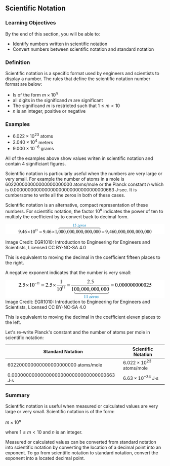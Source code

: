 ## Scientific Notation

### Learning Objectives

By the end of this section, you will be able to:

 * Identify numbers written in scientific notation
 * Convert numbers between scientific notation and standard notation

 ### Definition

 Scientific notation is a specific format used by engineers and scientists to display a number. The rules that define the scientific notation number format are below:

 * Is of the form $m \times 10^{n}$
 * all digits in the significand $m$ are significant
 * The significand $m$ is restricted such that $1 \leq m < 10$
 * $n$ is an integer, positive or negative

### Examples

 * $6.022 \times 10^{23}$  atoms
 * $2.040 \times 10^{4}$  meters
 * $9.000 \times 10^{-6}$  grams

All of the examples above show values writen in scientific notation and contain 4 significiant figures.

Scientific notation is particularly useful when the numbers are very large or very small. For example the number of atoms in a mole is 602200000000000000000000 atoms/mole or the Planck constant $h$ which is 0.000000000000000000000000000000000663 J$\cdot$sec. It is cumbersome to write all the zeros in both of these cases. 

Scientific notation is an alternative, compact representation of these numbers. For scientific notation, the factor  $10^n$ indicates the power of ten to multiply the coefficient by to convert back to decimal form.

![number_with_15_zeros_sci_notation](images/number_with_15_zeros_sci_notation.png)

Image Credit: EGR1010: Introduction to Engineering for Engineers and Scientists, Licensed CC BY-NC-SA 4.0

This is equivalent to moving the decimal in the coefficient fifteen places to the right.

A negative exponent indicates that the number is very small:

![number_with_11_zeros_sci_notation](images/number_with_11_zeros_sci_notation.png)
Image Credit: EGR1010: Introduction to Engineering for Engineers and Scientists, Licensed CC BY-NC-SA 4.0

This is equivalent to moving the decimal in the coefficient eleven places to the left.

Let's re-write Planck's constant and the number of atoms per mole in scientific notation:

| Standard Notation | Scientific Notation |
| --- | --- |
| 602200000000000000000000 atoms/mole | $6.022 \times 10^{23}$ atoms/mole |
| 0.000000000000000000000000000000000663 J$\cdot$s | $6.63 \times 10^{-34}$ J$\cdot$s |

### Summary

Scientific notation is useful when measured or calculated values are very large or very small. Scientific notation is of the form:

$m \times 10^{n}$

where $1 \leq m < 10$ and $n$ is an integer.

Measured or calculated values can be converted from standard notation into scientific notation by converting the location of a decimal point into an exponent. To go from scientific notation to standard notation, convert the exponent into a located decimal point.
